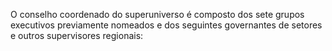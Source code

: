 ﻿O conselho coordenado do superuniverso é composto dos sete grupos executivos previamente nomeados e dos seguintes governantes de setores e outros supervisores regionais: